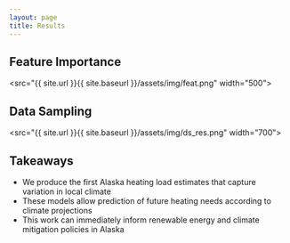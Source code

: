 ```yaml
---
layout: page
title: Results
---
```


## Feature Importance
<src="{{ site.url }}{{ site.baseurl }}/assets/img/feat.png" width="500">

## Data Sampling
<src="{{ site.url }}{{ site.baseurl }}/assets/img/ds_res.png" width="700">

## Takeaways
+ We produce the first Alaska heating load estimates that capture variation in local climate
+ These models allow prediction of future heating needs according to climate projections
+ This work can immediately inform renewable energy and climate mitigation policies in Alaska
